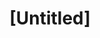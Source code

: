 ---
pid: PT283
title: "[Untitled]"
location_transcription: Penn Treaty
zipcode: 
outside_phl: 
neighborhood: 
age: 
age_range: 
instagram: 
image_file_name: PT_283.jpg
proposal_transcription: 
topic: Unknown
topic_summary: '0'
type: Other No Form
keywords_other: 
credit: 
image_labels: 
twitter: 
facebook: 
permalink: "/monuments/pt283/"
layout: item-page
---